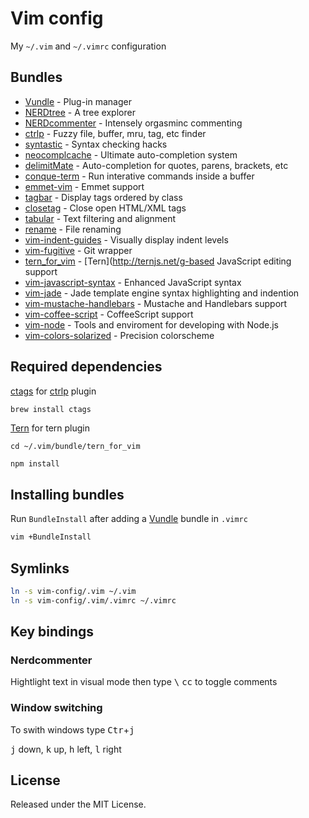 # Vim config

My `~/.vim` and `~/.vimrc` configuration

## Bundles

- [Vundle](https://github.com/gmarik/Vundle.vim) - Plug-in manager
- [NERDtree](https://github.com/scrooloose/nerdtree) - A tree explorer
- [NERDcommenter](https://github.com/scrooloose/nerdcommenter) - Intensely orgasminc commenting
- [ctrlp](https://github.com/kien/ctrlp.vim) - Fuzzy file, buffer, mru, tag, etc finder
- [syntastic](https://github.com/scrooloose/syntastic) - Syntax checking hacks
- [neocomplcache](https://github.com/Shougo/neocomplcache.vim) - Ultimate auto-completion system 
- [delimitMate](https://github.com/Raimondi/delimitMate) - Auto-completion for quotes, parens, brackets, etc
- [conque-term](https://github.com/rosenfeld/conque-term) - Run interative commands inside a buffer
- [emmet-vim](https://github.com/mattn/emmet-vim) - Emmet support
- [tagbar](https://github.com/majutsushi/tagbar) - Display tags ordered by class
- [closetag](https://github.com/vim-scripts/closetag.vim) - Close open HTML/XML tags
- [tabular](https://github.com/godlygeek/tabular) - Text filtering and alignment
- [rename](https://github.com/vim-scripts/Rename) - File renaming
- [vim-indent-guides](https://github.com/nathanaelkane/vim-indent-guides) - Visually display indent levels
- [vim-fugitive](https://github.com/tpope/vim-fugitive) - Git wrapper
- [tern_for_vim](https://github.com/marijnh/tern_for_vim) - [Tern](http://ternjs.net/g-based JavaScript editing support
- [vim-javascript-syntax](https://github.com/jelera/vim-javascript-syntax) - Enhanced JavaScript syntax
- [vim-jade](https://github.com/digitaltoad/vim-jade) - Jade template engine syntax highlighting and indention
- [vim-mustache-handlebars](https://github.com/mustache/vim-mustache-handlebars) - Mustache and Handlebars support
- [vim-coffee-script](https://github.com/kchmck/vim-coffee-script) - CoffeeScript support
- [vim-node](https://github.com/moll/vim-node) - Tools and enviroment for developing with Node.js
- [vim-colors-solarized](https://github.com/altercation/vim-colors-solarized) - Precision colorscheme

## Required dependencies

[ctags](http://ctags.sourceforge.net/) for [ctrlp](https://github.com/kien/ctrlp.vim) plugin

```bash
brew install ctags
```

[Tern](https://github.com/marijnh/tern) for tern plugin

```
cd ~/.vim/bundle/tern_for_vim

npm install
```

## Installing bundles

Run `BundleInstall` after adding a [Vundle](https://github.com/gmarik/Vundle.vim) bundle in `.vimrc`

```bash
vim +BundleInstall
```

## Symlinks

```bash
ln -s vim-config/.vim ~/.vim
ln -s vim-config/.vim/.vimrc ~/.vimrc
```

## Key bindings

### Nerdcommenter

Hightlight text in visual mode then type <kbd>\\</kbd> <kbd>cc</kbd> to toggle comments

### Window switching

To swith windows type <kbd>Ctr</kbd>+<kbd>j</kbd>

<kbd>j</kbd> down,
<kbd>k</kbd> up,
<kbd>h</kbd> left,
<kbd>l</kbd> right


## License

Released under the MIT License.